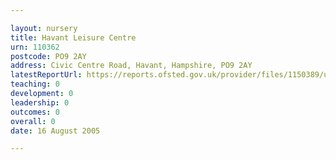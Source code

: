```yaml
---

layout: nursery
title: Havant Leisure Centre
urn: 110362
postcode: PO9 2AY
address: Civic Centre Road, Havant, Hampshire, PO9 2AY
latestReportUrl: https://reports.ofsted.gov.uk/provider/files/1150389/urn/110362.pdf
teaching: 0
development: 0
leadership: 0
outcomes: 0
overall: 0
date: 16 August 2005

---
```

